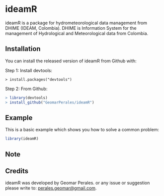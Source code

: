 # ideamR

ideamR is a package for hydrometeorological data management from DHIME (IDEAM, Colombia). DHIME is Information System for the management of Hydrological and Meteorological data from Colombia.

## Installation

You can install the released version of ideamR from Github with:

Step 1: Install devtools:
```	
> install.packages("devtools")
```
Step 2: From Github:

``` r
> library(devtools)
> install_github("GeomarPerales/ideamR")
```
## Example

This is a basic example which shows you how to solve a common problem:

``` r
library(ideamR)
```
## Note



## Credits

ideamR was developed by Geomar Perales. or any issue or suggestion please write
to: perales.geomar@gmail.com.
